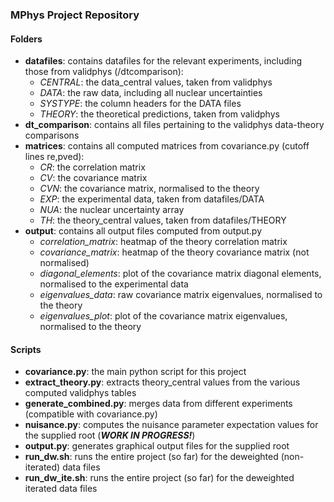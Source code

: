 ### MPhys Project Repository
#### Folders
- **datafiles**: contains datafiles for the relevant experiments, including those from validphys (/dtcomparison):
    - *CENTRAL*: the data_central values, taken from validphys
    - *DATA*: the raw data, including all nuclear uncertainties
    - *SYSTYPE*: the column headers for the DATA files
    - *THEORY*: the theoretical predictions, taken from validphys
- **dt_comparison**: contains all files pertaining to the validphys data-theory comparisons
- **matrices**: contains all computed matrices from covariance.py (cutoff lines re,pved):
    - *CR*: the correlation matrix
    - *CV*: the covariance matrix
    - *CVN*: the covariance matrix, normalised to the theory
    - *EXP*: the experimental data, taken from datafiles/DATA
    - *NUA*: the nuclear uncertainty array
    - *TH*: the theory_central values, taken from datafiles/THEORY
- **output**: contains all output files computed from output.py
    - *correlation_matrix*: heatmap of the theory correlation matrix
    - *covariance_matrix*: heatmap of the theory covariance matrix (not normalised)
    - *diagonal_elements*: plot of the covariance matrix diagonal elements, normalised to the experimental data
    - *eigenvalues_data*: raw covariance matrix eigenvalues, normalised to the theory
    - *eigenvalues_plot*: plot of the covariance matrix eigenvalues, normalised to the theory

#### Scripts
- **covariance.py**: the main python script for this project
- **extract_theory.py**: extracts theory_central values from the various computed validphys tables
- **generate_combined.py**: merges data from different experiments (compatible with covariance.py)
- **nuisance.py**: computes the nuisance parameter expectation values for the supplied root (***WORK IN PROGRESS!***)
- **output.py**: generates graphical output files for the supplied root
- **run_dw.sh**: runs the entire project (so far) for the deweighted (non-iterated) data files
- **run_dw_ite.sh**: runs the entire project (so far) for the deweighted iterated data files
